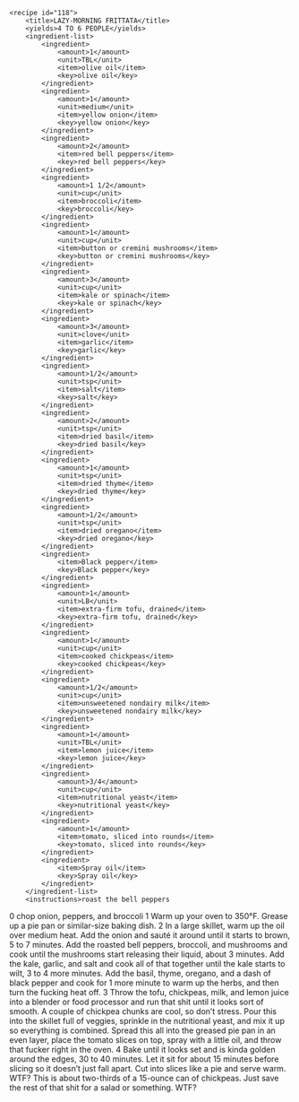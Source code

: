 <?xml version="1.0" encoding="UTF-8"?>
<!DOCTYPE gourmetDoc>
<gourmetDoc>

	<recipe id="118">
		<title>LAZY-MORNING FRITTATA</title>
		<yields>4 TO 6 PEOPLE</yields>
		<ingredient-list>
			<ingredient>
				<amount>1</amount>
				<unit>TBL</unit>
				<item>olive oil</item>
				<key>olive oil</key>
			</ingredient>
			<ingredient>
				<amount>1</amount>
				<unit>medium</unit>
				<item>yellow onion</item>
				<key>yellow onion</key>
			</ingredient>
			<ingredient>
				<amount>2</amount>
				<item>red bell peppers</item>
				<key>red bell peppers</key>
			</ingredient>
			<ingredient>
				<amount>1 1/2</amount>
				<unit>cup</unit>
				<item>broccoli</item>
				<key>broccoli</key>
			</ingredient>
			<ingredient>
				<amount>1</amount>
				<unit>cup</unit>
				<item>button or cremini mushrooms</item>
				<key>button or cremini mushrooms</key>
			</ingredient>
			<ingredient>
				<amount>3</amount>
				<unit>cup</unit>
				<item>kale or spinach</item>
				<key>kale or spinach</key>
			</ingredient>
			<ingredient>
				<amount>3</amount>
				<unit>clove</unit>
				<item>garlic</item>
				<key>garlic</key>
			</ingredient>
			<ingredient>
				<amount>1/2</amount>
				<unit>tsp</unit>
				<item>salt</item>
				<key>salt</key>
			</ingredient>
			<ingredient>
				<amount>2</amount>
				<unit>tsp</unit>
				<item>dried basil</item>
				<key>dried basil</key>
			</ingredient>
			<ingredient>
				<amount>1</amount>
				<unit>tsp</unit>
				<item>dried thyme</item>
				<key>dried thyme</key>
			</ingredient>
			<ingredient>
				<amount>1/2</amount>
				<unit>tsp</unit>
				<item>dried oregano</item>
				<key>dried oregano</key>
			</ingredient>
			<ingredient>
				<item>Black pepper</item>
				<key>Black pepper</key>
			</ingredient>
			<ingredient>
				<amount>1</amount>
				<unit>LB</unit>
				<item>extra-firm tofu, drained</item>
				<key>extra-firm tofu, drained</key>
			</ingredient>
			<ingredient>
				<amount>1</amount>
				<unit>cup</unit>
				<item>cooked chickpeas</item>
				<key>cooked chickpeas</key>
			</ingredient>
			<ingredient>
				<amount>1/2</amount>
				<unit>cup</unit>
				<item>unsweetened nondairy milk</item>
				<key>unsweetened nondairy milk</key>
			</ingredient>
			<ingredient>
				<amount>1</amount>
				<unit>TBL</unit>
				<item>lemon juice</item>
				<key>lemon juice</key>
			</ingredient>
			<ingredient>
				<amount>3/4</amount>
				<unit>cup</unit>
				<item>nutritional yeast</item>
				<key>nutritional yeast</key>
			</ingredient>
			<ingredient>
				<amount>1</amount>
				<item>tomato, sliced into rounds</item>
				<key>tomato, sliced into rounds</key>
			</ingredient>
			<ingredient>
				<item>Spray oil</item>
				<key>Spray oil</key>
			</ingredient>
		</ingredient-list>
		<instructions>roast the bell peppers
0 chop onion, peppers, and broccoli
1 Warm up your oven to 350°F. Grease up a pie pan or similar-size baking dish.
2 In a large skillet, warm up the oil over medium heat. Add the onion and sauté it around until it starts to brown, 5 to 7 minutes. Add the roasted bell peppers, broccoli, and mushrooms and cook until the mushrooms start releasing their liquid, about 3 minutes. Add the kale, garlic, and salt and cook all of that together until the kale starts to wilt, 3 to 4 more minutes. Add the basil, thyme, oregano, and a dash of black pepper and cook for 1 more minute to warm up the herbs, and then turn the fucking heat off.
3 Throw the tofu, chickpeas, milk, and lemon juice into a blender or food processor and run that shit until it looks sort of smooth. A couple of chickpea chunks are cool, so don’t stress. Pour this into the skillet full of veggies, sprinkle in the nutritional yeast, and mix it up so everything is combined. Spread this all into the greased pie pan in an even layer, place the tomato slices on top, spray with a little oil, and throw that fucker right in the oven.
4 Bake until it looks set and is kinda golden around the edges, 30 to 40 minutes. Let it sit for about 15 minutes before slicing so it doesn’t just fall apart. Cut into slices like a pie and serve warm.</instructions>
		<modifications>WTF?
 This is about two-thirds of a 15-ounce can of chickpeas. Just save the rest of that shit for a salad or something.
 WTF?</modifications>
	</recipe>
	
</gourmetDoc>